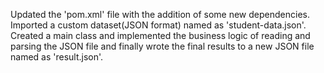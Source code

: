 Updated the 'pom.xml' file with the addition of some new dependencies.
Imported a custom dataset(JSON format) named as 'student-data.json'.
Created a main class and implemented the business logic of reading and parsing the JSON file and finally wrote the final results to a new JSON file named as 'result.json'.

